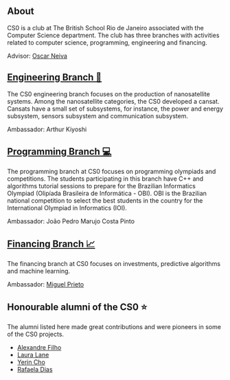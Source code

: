 ## About
CS0 is a club at The British School Rio de Janeiro associated with the Computer Science department. The club has three branches with activities related to computer science, programming, engineering and financing.

Advisor: [Oscar Neiva](https://oscarneiva.github.io/)

## [Engineering Branch 🚀](https://tbscs0.github.io/engineering.html)
The CS0 engineering branch focuses on the production of nanosatellite systems. Among the nanosatellite categories, the CS0 developed a cansat. Cansats have a small set of subsystems, for instance, the power and energy subsystem, sensors subsystem and communication subsystem.

Ambassador: Arthur Kiyoshi

## [Programming Branch 💻](https://tbscs0.github.io/programming.html)
The programming branch at CS0 focuses on programming olympiads and competitions. The students participating in this branch have C++ and algorithms tutorial sessions to prepare for the Brazilian Informatics Olympiad (Olipíada Brasileira de Informática - OBI). OBI is the Brazilian national competition to select the best students in the country for the International Olympiad in Informatics (IOI).

Ambassador: João Pedro Marujo Costa Pinto

## [Financing Branch 📈](https://tbscs0.github.io/finance.html)
The financing branch at CS0 focuses on investments, predictive algorithms and machine learning.

Ambassador: [Miguel Prieto](https://github.com/MiguelVPrieto)

## Honourable alumni of the CS0 ⭐
The alumni listed here made great contributions and were pioneers in some of the CS0 projects.
- [Alexandre Filho](https://github.com/2022AlexandreFilho)
- [Laura Lane](https://github.com/lauralane333)
- [Yerin Cho](https://github.com/yerincho04)
- [Rafaela Dias](https://github.com/2023RafaDias)
